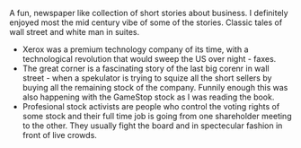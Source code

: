 A fun, newspaper like collection of short stories about business. I definitely enjoyed most the mid century vibe of some of the stories. Classic tales of wall street and white man in suites.
* Xerox was a premium technology company of its time, with a technological revolution that would sweep the US over night - faxes.
* The great corner is a fascinating story of the last big corenr in wall street - when a spekulator is trying to squize all the short sellers by buying all the remaining stock of the company. Funnily enough this was also happening with the GameStop stock as I was reading the book.
* Profesional stock activists are people who control the voting rights of some stock and their full time job is going from one shareholder meeting to the other. They usually fight the board and in spectecular fashion in front of live crowds.
